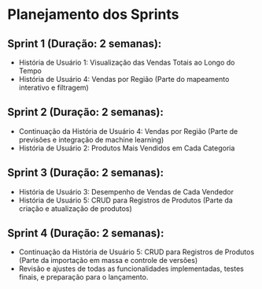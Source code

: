 # Planejamento dos Sprints
## Sprint 1 (Duração: 2 semanas):
- História de Usuário 1: Visualização das Vendas Totais ao Longo do Tempo
- História de Usuário 4: Vendas por Região (Parte do mapeamento interativo e filtragem)
## Sprint 2 (Duração: 2 semanas):
- Continuação da História de Usuário 4: Vendas por Região (Parte de previsões e integração de machine learning)
- História de Usuário 2: Produtos Mais Vendidos em Cada Categoria
## Sprint 3 (Duração: 2 semanas):
- História de Usuário 3: Desempenho de Vendas de Cada Vendedor
- História de Usuário 5: CRUD para Registros de Produtos (Parte da criação e atualização de produtos)
## Sprint 4 (Duração: 2 semanas):
- Continuação da História de Usuário 5: CRUD para Registros de Produtos (Parte da importação em massa e controle de versões)
- Revisão e ajustes de todas as funcionalidades implementadas, testes finais, e preparação para o lançamento.
